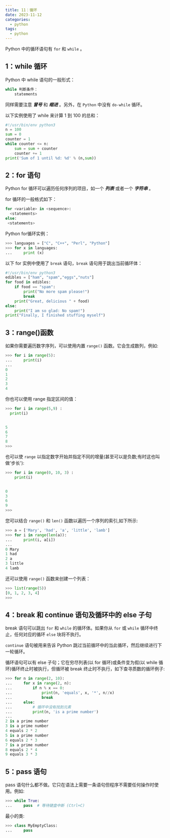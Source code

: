 ```yaml
---
title: 11：循环
date: 2023-11-12
categories:
  - python
tags:
  - python
---
```


Python 中的循环语句有 `for` 和 `while` 。


## 1：while 循环
Python 中 while 语句的一般形式：

```python
while 判断条件：
    statements
```
同样需要注意 ***冒号*** 和  ***缩进*** 。另外，在 `Python` 中没有 `do-while` 循环。

以下实例使用了 while 来计算 1 到 100 的总和：

```python
#!/usr/bin/env python3
n = 100
sum = 0
counter = 1
while counter <= n:
    sum = sum + counter     
    counter += 1  
print('Sum of 1 until %d: %d' % (n,sum)) 
```

## 2：for 语句
Python for 循环可以遍历任何序列的项目，如一个 ***列表*** 或者一个 ***字符串*** 。

for 循环的一般格式如下：

```python
for <variable> in <sequence>:
  <statements>
else:
 <statements>
```

Python for循环实例：
```python
>>> languages = ["C", "C++", "Perl", "Python"] 
>>> for x in languages:
...     print (x)
```

以下 for 实例中使用了 `break` 语句，`break` 语句用于跳出当前循环体：
```python
#!/usr/bin/env python3
edibles = ["ham", "spam","eggs","nuts"]
for food in edibles:
    if food == "spam":
        print("No more spam please!")
        break
    print("Great, delicious " + food)
else:
    print("I am so glad: No spam!")
print("Finally, I finished stuffing myself")
```

## 3：range()函数
如果你需要遍历数字序列，可以使用内置 `range()` 函数。它会生成数列，例如:

```python
>>> for i in range(5):
...     print(i)
...
0
1
2
3
4
```

你也可以使用 range 指定区间的值：
```python
>>> for i in range(5,9) :
  print(i)

    
5
6
7
8
>>>
```

也可以使 `range` 以指定数字开始并指定不同的增量(甚至可以是负数;有时这也叫做'步长'):

```python
>>> for i in range(0, 10, 3) :
    print(i)

    
0
3
6
9
>>> 
```

您可以结合 `range()` 和 `len()` 函数以遍历一个序列的索引,如下所示:

```python
>>> a = ['Mary', 'had', 'a', 'little', 'lamb']
>>> for i in range(len(a)):
...     print(i, a[i])
...
0 Mary
1 had
2 a
3 little
4 lamb
```

还可以使用 `range()` 函数来创建一个列表：

```python
>>> list(range(5))
[0, 1, 2, 3, 4]
>>>
```

## 4：break 和 continue 语句及循环中的 else 子句
break 语句可以跳出 `for` 和 `while` 的循环体。如果你从 `for` 或 `while` 循环中终止，任何对应的循环 `else` 块将不执行。

`continue` 语句被用来告诉 Python 跳过当前循环中的当此循环，然后继续进行下一轮循环。

循环语句可以有 else 子句；它在穷尽列表(以 for 循环)或条件变为假(以 while 循环)循环终止时被执行，但循环被 break 终止时不执行，如下查寻质数的循环例子:

```python
>>> for n in range(2, 10):
...     for x in range(2, n):
...         if n % x == 0:
...             print(n, 'equals', x, '*', n//x)
...             break
...     else:
...         # 循环中没有找到元素
...         print(n, 'is a prime number')
...
2 is a prime number
3 is a prime number
4 equals 2 * 2
5 is a prime number
6 equals 2 * 3
7 is a prime number
8 equals 2 * 4
9 equals 3 * 3
```

## 5：pass 语句
pass 语句什么都不做。它只在语法上需要一条语句但程序不需要任何操作时使用。例如:

```python
>>> while True:
...     pass  # 等待键盘中断 (Ctrl+C)
```

最小的类:

```python
>>> class MyEmptyClass:
...     pass
```

